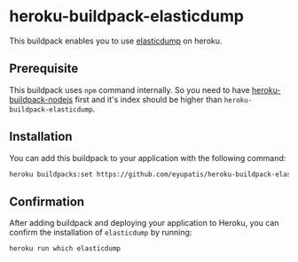 # heroku-buildpack-elasticdump

This buildpack enables you to use [elasticdump](https://github.com/elasticsearch-dump/elasticsearch-dump) on heroku.

## Prerequisite
This buildpack uses `npm` command internally. So you need to have [heroku-buildpack-nodejs](https://elements.heroku.com/buildpacks/heroku/heroku-buildpack-nodejs) first and it's index should be higher than `heroku-buildpack-elasticdump`.

## Installation
You can add this buildpack to your application with the following command:
```bash
heroku buildpacks:set https://github.com/eyupatis/heroku-buildpack-elasticdump -a my-app
```

## Confirmation
After adding buildpack and deploying your application to Heroku, you can confirm the installation of `elasticdump` by running:
```bash
heroku run which elasticdump
```
